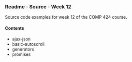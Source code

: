 ### Readme - Source - Week 12

Source code examples for week 12 of the COMP 424 course.

#### Contents
* ajax-json
* basic-autoscroll
* generators
* promises
